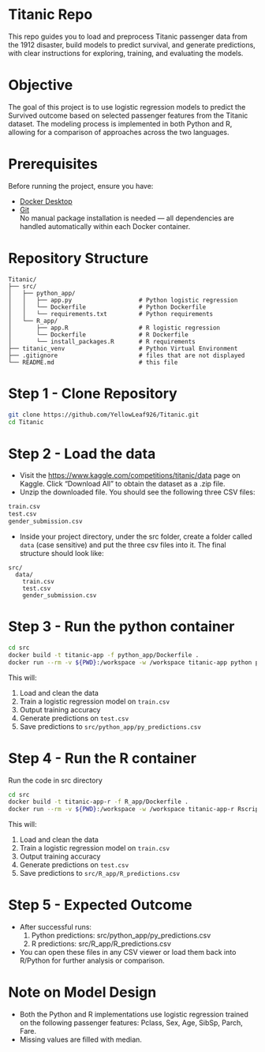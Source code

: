 # Titanic Repo
This repo guides you to load and preprocess Titanic passenger data from the 1912 disaster, build models to predict survival, and generate predictions, with clear instructions for exploring, training, and evaluating the models.

# Objective
The goal of this project is to use logistic regression models to predict the Survived outcome based on selected passenger features from the Titanic dataset. The modeling process is implemented in both Python and R, allowing for a comparison of approaches across the two languages.

# Prerequisites
Before running the project, ensure you have:
- [Docker Desktop](https://www.docker.com/products/docker-desktop/)
- [Git](https://git-scm.com/)     
No manual package installation is needed — all dependencies are handled automatically within each Docker container.

# Repository Structure
```plaintext
Titanic/
├── src/
│   ├── python_app/
│   │   ├── app.py                   # Python logistic regression
│   │   └── Dockerfile               # Python Dockerfile
│   │   └── requirements.txt         # Python requirements
│   └── R_app/
│       ├── app.R                    # R logistic regression
│       └── Dockerfile               # R Dockerfile
│       └── install_packages.R       # R requirements
├── titanic_venv                     # Python Virtual Environment
├── .gitignore                       # files that are not displayed
└── README.md                        # this file
```

# Step 1 - Clone Repository 
```bash
git clone https://github.com/YellowLeaf926/Titanic.git
cd Titanic
```
# Step 2 - Load the data
- Visit the https://www.kaggle.com/competitions/titanic/data page on Kaggle. Click “Download All” to obtain the dataset as a .zip file. 
- Unzip the downloaded file. You should see the following three CSV files:
```bash
train.csv
test.csv
gender_submission.csv
```
- Inside your project directory, under the src folder, create a folder called `data` (case sensitive) and put the three csv files into it. The final structure should look like:
```plaintext
src/
  data/
    train.csv
    test.csv
    gender_submission.csv
```

# Step 3 - Run the python container
```bash
cd src
docker build -t titanic-app -f python_app/Dockerfile .
docker run --rm -v ${PWD}:/workspace -w /workspace titanic-app python python_app/app.py
```
This will:
1. Load and clean the data
2. Train a logistic regression model on `train.csv`
3. Output training accuracy
4. Generate predictions on `test.csv`
5. Save predictions to `src/python_app/py_predictions.csv`

# Step 4 - Run the R container
Run the code in src directory
```bash
cd src
docker build -t titanic-app-r -f R_app/Dockerfile .
docker run --rm -v ${PWD}:/workspace -w /workspace titanic-app-r Rscript R_app/app.R
```
This will:
1. Load and clean the data
2. Train a logistic regression model on `train.csv`
3. Output training accuracy
4. Generate predictions on `test.csv`
5. Save predictions to `src/R_app/R_predictions.csv`

# Step 5 - Expected Outcome
- After successful runs:
    1. Python predictions: src/python_app/py_predictions.csv
    2. R predictions: src/R_app/R_predictions.csv
- You can open these files in any CSV viewer or load them back into R/Python for further analysis or comparison.

# Note on Model Design
- Both the Python and R implementations use logistic regression trained on the following passenger features: Pclass, Sex, Age, SibSp, Parch, Fare.    
- Missing values are filled with median.
